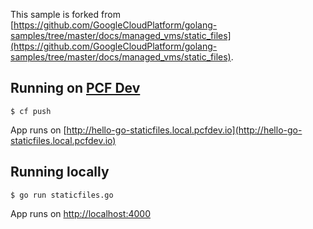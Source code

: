 This sample is forked from [https://github.com/GoogleCloudPlatform/golang-samples/tree/master/docs/managed_vms/static_files](https://github.com/GoogleCloudPlatform/golang-samples/tree/master/docs/managed_vms/static_files).

## Running on [PCF Dev](https://docs.pivotal.io/pcf-dev)

``` console
$ cf push
```

App runs on [http://hello-go-staticfiles.local.pcfdev.io](http://hello-go-staticfiles.local.pcfdev.io)

## Running locally

```
$ go run staticfiles.go
```

App runs on [http://localhost:4000](http://localhost:4000)
